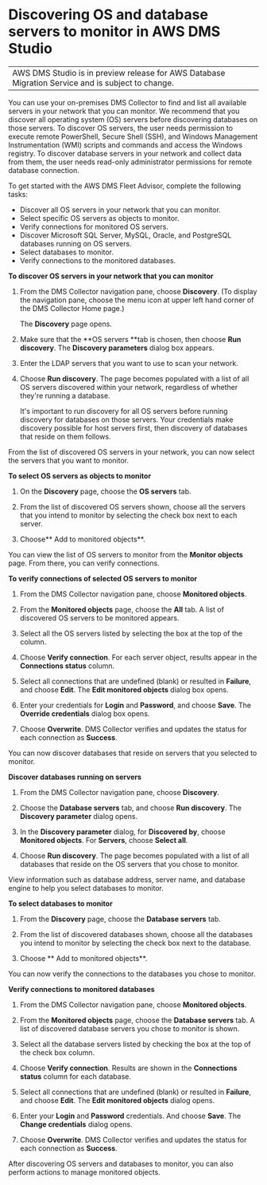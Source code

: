 # Discovering OS and database servers to monitor in AWS DMS Studio<a name="CHAP_DMSStudio.Discovering"></a>


|  | 
| --- |
| AWS DMS Studio is in preview release for AWS Database Migration Service and is subject to change\. | 

You can use your on\-premises DMS Collector to find and list all available servers in your network that you can monitor\. We recommend that you discover all operating system \(OS\) servers before discovering databases on those servers\. To discover OS servers, the user needs permission to execute remote PowerShell, Secure Shell \(SSH\), and Windows Management Instrumentation \(WMI\) scripts and commands and access the Windows registry\. To discover database servers in your network and collect data from them, the user needs read\-only administrator permissions for remote database connection\. 

To get started with the AWS DMS Fleet Advisor, complete the following tasks:
+ Discover all OS servers in your network that you can monitor\.
+ Select specific OS servers as objects to monitor\.
+ Verify connections for monitored OS servers\.
+ Discover Microsoft SQL Server, MySQL, Oracle, and PostgreSQL databases running on OS servers\.
+ Select databases to monitor\.
+ Verify connections to the monitored databases\.

**To discover OS servers in your network that you can monitor**

1. From the DMS Collector navigation pane, choose **Discovery**\. \(To display the navigation pane, choose the menu icon at upper left hand corner of the DMS Collector Home page\.\) 

   The **Discovery** page opens\.

1. Make sure that the **OS servers **tab is chosen, then choose **Run discovery**\. The **Discovery parameters** dialog box appears\. 

1. Enter the LDAP servers that you want to use to scan your network\.

1. Choose **Run discovery**\. The page becomes populated with a list of all OS servers discovered within your network, regardless of whether they're running a database\.

   It's important to run discovery for all OS servers before running discovery for databases on those servers\. Your credentials make discovery possible for host servers first, then discovery of databases that reside on them follows\.

From the list of discovered OS servers in your network, you can now select the servers that you want to monitor\.

**To select OS servers as objects to monitor**

1. On the **Discovery** page, choose the **OS servers** tab\.

1. From the list of discovered OS servers shown, choose all the servers that you intend to monitor by selecting the check box next to each server\.

1. Choose** Add to monitored objects**\.

You can view the list of OS servers to monitor from the **Monitor objects** page\. From there, you can verify connections\.

**To verify connections of selected OS servers to monitor**

1. From the DMS Collector navigation pane, choose **Monitored objects**\. 

1. From the **Monitored objects** page, choose the **All** tab\. A list of discovered OS servers to be monitored appears\.

1. Select all the OS servers listed by selecting the box at the top of the column\.

1. Choose **Verify connection**\. For each server object, results appear in the **Connections status** column\.

1. Select all connections that are undefined \(blank\) or resulted in **Failure**, and choose **Edit**\. The **Edit monitored objects** dialog box opens\.

1. Enter your credentials for **Login** and **Password**, and choose **Save**\. The **Override credentials** dialog box opens\.

1. Choose **Overwrite**\. DMS Collector verifies and updates the status for each connection as **Success**\.

You can now discover databases that reside on servers that you selected to monitor\.

**Discover databases running on servers**

1. From the DMS Collector navigation pane, choose **Discovery**\. 

1. Choose the **Database servers** tab, and choose **Run discovery**\. The **Discovery parameter** dialog opens\.

1. In the **Discovery parameter** dialog, for **Discovered by**, choose **Monitored objects**\. For **Servers**, choose **Select all**\.

1. Choose **Run discovery**\. The page becomes populated with a list of all databases that reside on the OS servers that you chose to monitor\.

View information such as database address, server name, and database engine to help you select databases to monitor\.

**To select databases to monitor**

1. From the **Discovery** page, choose the **Database servers** tab\.

1. From the list of discovered databases shown, choose all the databases you intend to monitor by selecting the check box next to the database\.

1. Choose ** Add to monitored objects**\.

You can now verify the connections to the databases you chose to monitor\.

**Verify connections to monitored databases**

1. From the DMS Collector navigation pane, choose **Monitored objects**\. 

1. From the **Monitored objects** page, choose the **Database servers** tab\. A list of discovered database servers you chose to monitor is shown\.

1. Select all the database servers listed by checking the box at the top of the check box column\.

1. Choose **Verify connection**\. Results are shown in the **Connections status** column for each database\.

1. Select all connections that are undefined \(blank\) or resulted in **Failure**, and choose **Edit**\. The **Edit monitored objects** dialog opens\.

1. Enter your **Login** and **Password** credentials\. And choose **Save**\. The **Change credentials** dialog opens\.

1. Choose **Overwrite**\. DMS Collector verifies and updates the status for each connection as **Success**\.

After discovering OS servers and databases to monitor, you can also perform actions to manage monitored objects\.